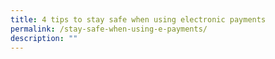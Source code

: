 ```yaml
---
title: 4 tips to stay safe when using electronic payments
permalink: /stay-safe-when-using-e-payments/
description: ""
---
```

